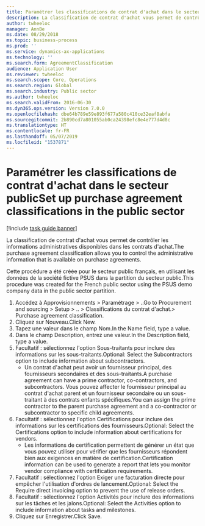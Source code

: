 ```yaml
---
title: Paramétrer les classifications de contrat d'achat dans le secteur public
description: La classification de contrat d'achat vous permet de contrôler les informations administratives disponibles dans les contrats d'achat.
author: twheeloc
manager: AnnBe
ms.date: 08/29/2018
ms.topic: business-process
ms.prod: ''
ms.service: dynamics-ax-applications
ms.technology: ''
ms.search.form: AgreementClassification
audience: Application User
ms.reviewer: twheeloc
ms.search.scope: Core, Operations
ms.search.region: Global
ms.search.industry: Public sector
ms.author: twheeloc
ms.search.validFrom: 2016-06-30
ms.dyn365.ops.version: Version 7.0.0
ms.openlocfilehash: dbe64b789e59e893f677a580c410ce32eaf8abfa
ms.sourcegitcommit: 2b890cd7a801055ab0ca24398efc8e4e777d4d8c
ms.translationtype: HT
ms.contentlocale: fr-FR
ms.lasthandoff: 05/07/2019
ms.locfileid: "1537871"
---
```

# <a name="set-up-purchase-agreement-classifications-in-the-public-sector"></a><span data-ttu-id="fe253-103">Paramétrer les classifications de contrat d'achat dans le secteur public</span><span class="sxs-lookup"><span data-stu-id="fe253-103">Set up purchase agreement classifications in the public sector</span></span>

[!include [task guide banner](../../includes/task-guide-banner.md)]

<span data-ttu-id="fe253-104">La classification de contrat d'achat vous permet de contrôler les informations administratives disponibles dans les contrats d'achat.</span><span class="sxs-lookup"><span data-stu-id="fe253-104">The purchase agreement classification allows you to control the administrative information that is available on purchase agreements.</span></span> 

<span data-ttu-id="fe253-105">Cette procédure a été créée pour le secteur public français, en utilisant les données de la société fictive PSUS dans la partition du secteur public.</span><span class="sxs-lookup"><span data-stu-id="fe253-105">This procedure was created for the French public sector using the PSUS demo company data in the public sector partition.</span></span>

1. <span data-ttu-id="fe253-106">Accédez à Approvisionnements > Paramétrage > ..</span><span class="sxs-lookup"><span data-stu-id="fe253-106">Go to Procurement and sourcing > Setup > ..</span></span> <span data-ttu-id="fe253-107">> Classifications du contrat d'achat.</span><span class="sxs-lookup"><span data-stu-id="fe253-107">> Purchase agreement classification.</span></span>
2. <span data-ttu-id="fe253-108">Cliquez sur Nouveau.</span><span class="sxs-lookup"><span data-stu-id="fe253-108">Click New.</span></span>
3. <span data-ttu-id="fe253-109">Tapez une valeur dans le champ Nom.</span><span class="sxs-lookup"><span data-stu-id="fe253-109">In the Name field, type a value.</span></span>
4. <span data-ttu-id="fe253-110">Dans le champ Description, entrez une valeur.</span><span class="sxs-lookup"><span data-stu-id="fe253-110">In the Description field, type a value.</span></span>
5. <span data-ttu-id="fe253-111">Facultatif : sélectionnez l'option Sous-traitants pour inclure des informations sur les sous-traitants.</span><span class="sxs-lookup"><span data-stu-id="fe253-111">Optional: Select the Subcontractors option to include information about subcontractors.</span></span>
    * <span data-ttu-id="fe253-112">Un contrat d'achat peut avoir un fournisseur principal, des fournisseurs secondaires et des sous-traitants.</span><span class="sxs-lookup"><span data-stu-id="fe253-112">A purchase agreement can have a prime contractor, co-contractors, and subcontractors.</span></span> <span data-ttu-id="fe253-113">Vous pouvez affecter le fournisseur principal au contrat d'achat parent et un fournisseur secondaire ou un sous-traitant à des contrats enfants spécifiques.</span><span class="sxs-lookup"><span data-stu-id="fe253-113">You can assign the prime contractor to the parent purchase agreement and a co-contractor or subcontractor to specific child agreements.</span></span>  
6. <span data-ttu-id="fe253-114">Facultatif : sélectionnez l'option Certifications pour inclure des informations sur les certifications des fournisseurs.</span><span class="sxs-lookup"><span data-stu-id="fe253-114">Optional: Select the Certifications option to include information about certifications for vendors.</span></span>
    * <span data-ttu-id="fe253-115">Les informations de certification permettent de générer un état que vous pouvez utiliser pour vérifier que les fournisseurs répondent bien aux exigences en matière de certification.</span><span class="sxs-lookup"><span data-stu-id="fe253-115">Certification information can be used to generate a report that lets you monitor vendor compliance with certification requirements.</span></span>  
7. <span data-ttu-id="fe253-116">Facultatif : sélectionnez l'option Exiger une facturation directe pour empêcher l'utilisation d'ordres de lancement.</span><span class="sxs-lookup"><span data-stu-id="fe253-116">Optional: Select the Require direct invoicing option to prevent the use of release orders.</span></span>
8. <span data-ttu-id="fe253-117">Facultatif : sélectionnez l'option Activités pour inclure des informations sur les tâches et les jalons.</span><span class="sxs-lookup"><span data-stu-id="fe253-117">Optional: Select the Activities option to include information about tasks and milestones.</span></span>
9. <span data-ttu-id="fe253-118">Cliquez sur Enregistrer.</span><span class="sxs-lookup"><span data-stu-id="fe253-118">Click Save.</span></span>

